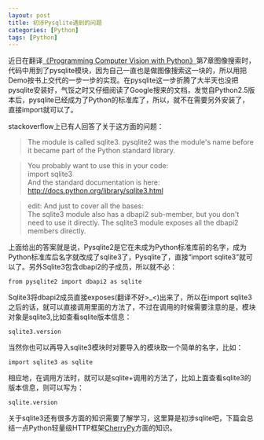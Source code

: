 ```yaml
---
layout: post
title: 初涉Pysqlite遇到的问题
categories: [Python]
tags: [Python]
---
```


近日在翻译[《Programming Computer Vision with Python》](http://programmingcomputervision.com/)第7章图像搜索时，代码中用到了pysqlite模块，因为自己一直也是做图像搜索这一块的，所以用把Demo按书上交代的一步一步的实现。在pysqlite这一步折腾了大半天也没把pysqlite安装好，气馁之时又仔细阅读了Google搜来的文档，发觉自Python2.5版本后，pysqlite已经成为了Python的标准库了，所以，就不在需要另外安装了，直接import就可以了。

stackoverflow上已有人回答了关于这方面的问题：

>The module is called sqlite3. pysqlite2 was the module's name before it became part of the Python standard library. 

>You probably want to use this in your code:</br>
	import sqlite3</br>
And the standard documentation is here: http://docs.python.org/library/sqlite3.html

>edit: And just to cover all the bases:</br>
The sqlite3 module also has a dbapi2 sub-member, but you don't need to use it directly. The sqlite3 module exposes all the dbapi2 members directly.

上面给出的答案就是说，Pysqlite2是它在未成为Python标准库前的名字，成为Python标准库后名字就改成了sqlite3了，Pysqlite了，直接“import sqlite3”就可以了。另外Sqlite3包含dbapi2的子成员，所以就不必：

	from pysqlite2 import dbapi2 as sqlite

Sqlite3将dbapi2成员直接exposes(翻译不好>_<)出来了，所以在import sqlite3之后的话，就可以直接调用里面的方法了，不过在调用的时候需要注意的是，模块对象是sqlite3,比如查看sqlite版本信息：

	sqlite3.version
当然你也可以再导入sqlite3模块时对要导入的模块取一个简单的名字，比如：

	import sqlite3 as sqlite
相应地，在调用方法时，就可以是sqlite+调用的方法了，比如上面查看sqlite3的版本信息，则可以写为：

	sqlite.version

关于sqlite3还有很多方面的知识需要了解学习，这里算是初涉sqlite吧，下篇会总结一点Python轻量级HTTP框架[CherryPy](http://www.cherrypy.org/)方面的知识。